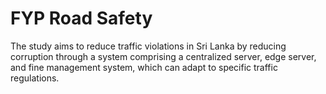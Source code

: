 # FYP Road Safety
The study aims to reduce traffic violations in Sri Lanka by reducing corruption through a system comprising a centralized server, edge server, and fine management system, which can adapt to specific traffic regulations.
